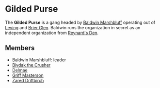 # Gilded Purse

The **Gilded Purse** is a gang headed by [Baldwin Marshbluff](../../societies/esterfell-accord/citizenry/baldwin-marshbluff.md) operating out of [Leving](../../societies/esterfell-accord/leving/leving.md) and [Brier Glen](../../societies/esterfell-accord/brier-glen.md). Baldwin runs the organization in secret as an independent organization from [Reynard's Den](../reynards-den).

## Members

- Baldwin Marshbluff: leader
- [Bivdak the Crusher](../../societies/esterfell-accord/citizenry/bivdak-the-crusher.md)
- [Delmae](../../societies/esterfell-accord/citizenry/delmae.md)
- [Griff Masterson](../../societies/esterfell-accord/citizenry/griff-masterson.md)
- [Zared Driftbirch](../../societies/esterfell-accord/citizenry/zared-driftbirch.md)

